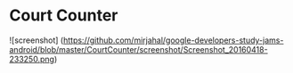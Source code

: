 # Court Counter

![screenshot] (https://github.com/mirjahal/google-developers-study-jams-android/blob/master/CourtCounter/screenshot/Screenshot_20160418-233250.png)

